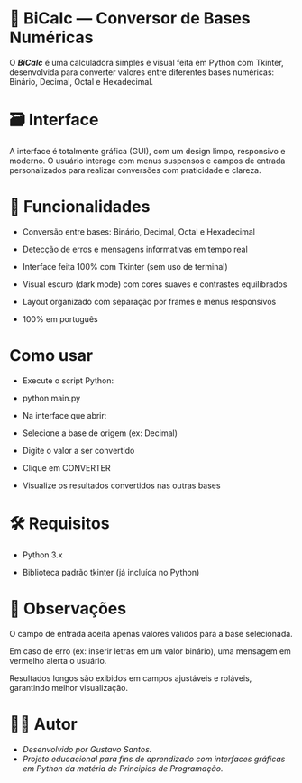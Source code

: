 # **🧮 BiCalc — Conversor de Bases Numéricas**

  O ***BiCalc*** é uma calculadora simples e visual feita em Python com Tkinter,
  desenvolvida para converter valores entre diferentes bases numéricas: Binário, Decimal, Octal e Hexadecimal.

# **🗃️ Interface**
  
  A interface é totalmente gráfica (GUI), com um design limpo, responsivo e moderno.
  O usuário interage com menus suspensos e campos de entrada personalizados para realizar conversões com praticidade e clareza.

# **🔧 Funcionalidades**
  
  - Conversão entre bases: Binário, Decimal, Octal e Hexadecimal
  
  - Detecção de erros e mensagens informativas em tempo real
  
  - Interface feita 100% com Tkinter (sem uso de terminal)
  
  - Visual escuro (dark mode) com cores suaves e contrastes equilibrados
  
  - Layout organizado com separação por frames e menus responsivos
  
  - 100% em português

# **Como usar**

  - Execute o script Python:

  - python main.py

  - Na interface que abrir:

  - Selecione a base de origem (ex: Decimal)

  - Digite o valor a ser convertido

  - Clique em CONVERTER

  - Visualize os resultados convertidos nas outras bases

# **🛠️ Requisitos**

  * Python 3.x

  * Biblioteca padrão tkinter (já incluída no Python)


# **📌 Observações**

  O campo de entrada aceita apenas valores válidos para a base selecionada.
  
  Em caso de erro (ex: inserir letras em um valor binário), uma mensagem em vermelho alerta o usuário.
  
  Resultados longos são exibidos em campos ajustáveis e roláveis, garantindo melhor visualização.

# **👨‍💻 Autor**

- *Desenvolvido por Gustavo Santos.*
- *Projeto educacional para fins de aprendizado com interfaces gráficas em Python da matéria de Principios de Programação.*
